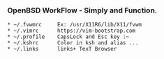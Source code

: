 ### OpenBSD WorkFlow - Simply and Function.

    * ~/.fvwmrc     Ex: /usr/X11R6/lib/X11/fvwm
    * ~/.vimrc      https://vim-bootstrap.com
    * ~/.profile    CapsLock and Esc key :~
    * ~/.kshrc      Color in ksh and alias ...
    * ~/.links      links+ TexT Browser

